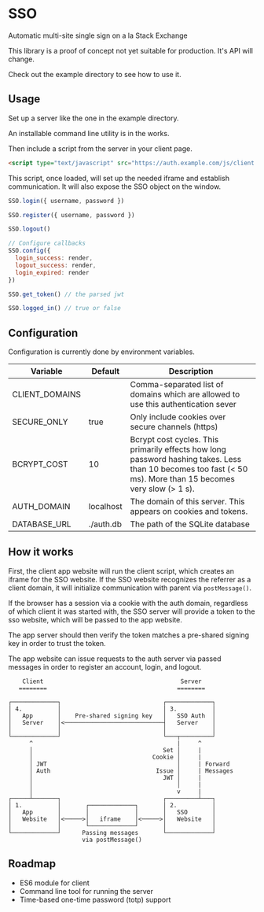 SSO
===

Automatic multi-site single sign on a la Stack Exchange

This library is a proof of concept not yet suitable for production. It's API will change.

Check out the example directory to see how to use it.

## Usage

Set up a server like the one in the example directory.

An installable command line utility is in the works.

Then include a script from the server in your client page.

```html
<script type="text/javascript" src="https://auth.example.com/js/client.js" id="sso-client"></script>
```

This script, once loaded, will set up the needed iframe and establish
communication. It will also expose the SSO object on the window.

```javascript
SSO.login({ username, password })

SSO.register({ username, password })

SSO.logout()

// Configure callbacks
SSO.config({
  login_success: render,
  logout_success: render,
  login_expired: render
})

SSO.get_token() // the parsed jwt

SSO.logged_in() // true or false
```

## Configuration

Configuration is currently done by environment variables.

| Variable | Default | Description |
|----------|---------|-------------|
| CLIENT_DOMAINS | | Comma-separated list of domains which are allowed to use this authentication sever |
| SECURE_ONLY | true | Only include cookies over secure channels (https) |
| BCRYPT_COST | 10 | Bcrypt cost cycles. This primarily effects how long password hashing takes. Less than 10 becomes too fast (< 50 ms). More than 15 becomes very slow (> 1 s). |
| AUTH_DOMAIN | localhost | The domain of this server. This appears on cookies and tokens. |
| DATABASE_URL | ./auth.db | The path of the SQLite database |


## How it works

First, the client app website will run the client script, which creates an
iframe for the SSO website. If the SSO website recognizes the referrer as a
client domain, it will initialize communication with parent via `postMessage()`.

If the browser has a session via a cookie with the auth domain, regardless of
which client it was started with, the SSO server will provide a token to the
sso website, which will be passed to the app website.

The app server should then verify the token matches a pre-shared signing key in
order to trust the token.

The app website can issue requests to the auth server via passed messages in 
order to register an account, login, and logout.



        Client                                       Server
       ========                                     ========

    ┌─────────────┐                             ┌─────────────┐
    │ 4.          │                             │ 3.          │
    │   App       │    Pre-shared signing key   │   SSO Auth  │
    │   Server    │<────────────────────────────┤   Server    │
    │             │                             │             │
    └─────────────┘                             └───┬─────────┘
          ^                                         |     ^
          │                                     Set │     |
          │                                  Cookie │     |
          │ JWT                                     │     | Forward
          │ Auth                              Issue │     | Messages
          │                                     JWT │     |
          │                                         │     |
          │                                         v     |
    ┌─────┴───────┐                             ┌─────────┴───┐
    │ 1.          │       ┌─────────────┐       │ 2.          │
    │   App       │       │             │       │   SSO       │
    │   Website   │<─────>│   iframe    │<─────>│   Website   │
    │             │       └─────────────┘       │             │
    └─────────────┘      Passing messages       └─────────────┘
                         via postMessage()


## Roadmap

* ES6 module for client
* Command line tool for running the server
* Time-based one-time password (totp) support
